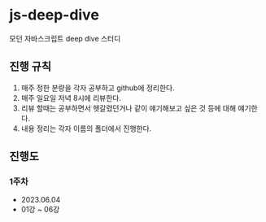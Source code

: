 # js-deep-dive
모던 자바스크립트 deep dive 스터디

## 진행 규칙

1. 매주 정한 분량을 각자 공부하고 github에 정리한다.
2. 매주 일요일 저녁 8시에 리뷰한다.
3. 리뷰 할때는 공부하면서 헷갈렸던거나 같이 얘기해보고 싶은 것 등에 대해 얘기한다.
4. 내용 정리는 각자 이름의 폴더에서 진행한다.

## 진행도

### 1주차
- 2023.06.04
- 01강 ~ 06강
